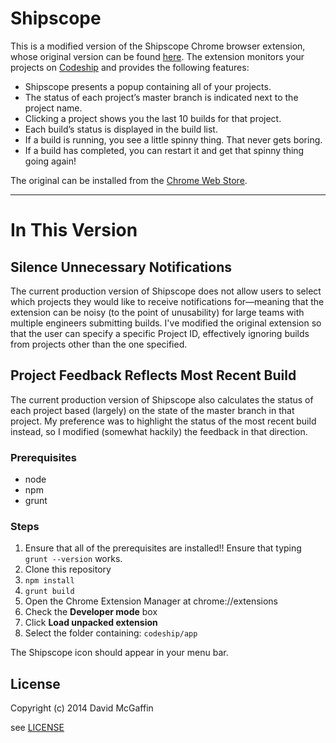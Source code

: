 # Shipscope

This is a modified version of the Shipscope Chrome browser extension, whose original version can be found [here](https://github.com/codeship/shipscope). The extension monitors your projects on [Codeship](https://codeship.com) and provides the following features:

* Shipscope presents a popup containing all of your projects.
* The status of each project’s master branch is indicated next to the project name. 
* Clicking a project shows you the last 10 builds for that project.
* Each build’s status is displayed in the build list.
* If a build is running, you see a little spinny thing. That never gets boring.
* If a build has completed, you can restart it and get that spinny thing going again!

The original can be installed from the [Chrome Web Store](https://chrome.google.com/webstore/detail/shipscope/jdedmgopefelimgjceagffkeeiknclhh?hl=en).

---

# In This Version

## Silence Unnecessary Notifications

The current production version of Shipscope does not allow users to select which projects they would like to receive notifications for—meaning that the extension can be noisy (to the point of unusability) for large teams with multiple engineers submitting builds. I've modified the original extension so that the user can specify a specific Project ID, effectively ignoring builds from projects other than the one specified.

## Project Feedback Reflects Most Recent Build

The current production version of Shipscope also calculates the status of each project based (largely) on the state of the master branch in that project. My preference was to highlight the status of the most recent build instead, so I modified (somewhat hackily) the feedback in that direction.


### Prerequisites

* node
* npm
* grunt

### Steps

1. Ensure that all of the prerequisites are installed!! Ensure that typing `grunt --version` works.
1. Clone this repository
1. `npm install`
1. `grunt build`
1. Open the Chrome Extension Manager at chrome://extensions
1. Check the **Developer mode** box
1. Click **Load unpacked extension**
1. Select the folder containing: `codeship/app`

The Shipscope icon should appear in your menu bar.

## License

Copyright (c) 2014 David McGaffin

see [LICENSE](https://github.com/codeship/shipscope/blob/master/LICENSE)
